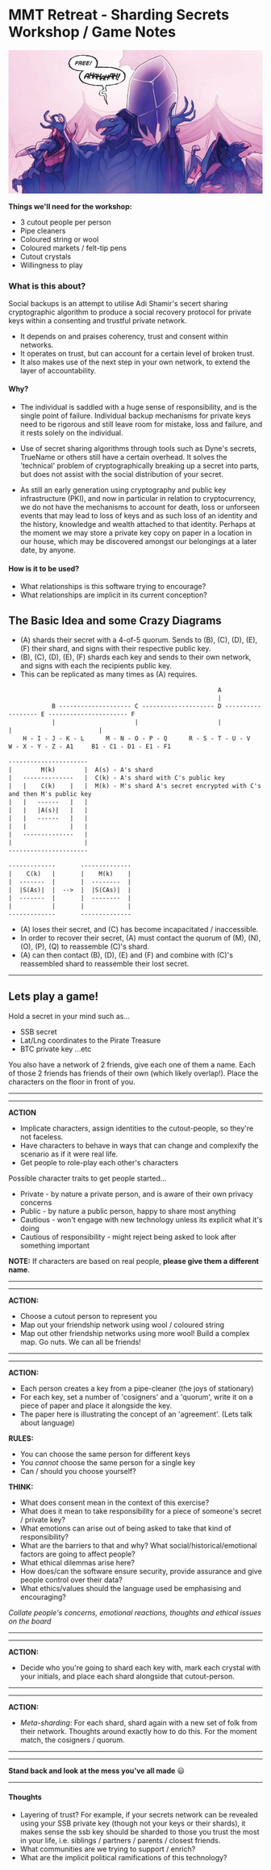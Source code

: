 # MMT Retreat - Sharding Secrets Workshop / Game Notes

![darkcrystal](img/dc_free.jpg)

**Things we'll need for the workshop:**
- 3 cutout people per person
- Pipe cleaners
- Coloured string or wool
- Coloured markets / felt-tip pens
- Cutout crystals
- Willingness to play

### What is this about?

Social backups is an attempt to utilise Adi Shamir's secert sharing cryptographic algorithm to produce a social recovery protocol for private keys within a consenting and trustful private network.

- It depends on and praises coherency, trust and consent within networks.
- It operates on trust, but can account for a certain level of broken trust.
- It also makes use of the next step in your own network, to extend the layer of accountability.

#### Why?

* The individual is saddled with a huge sense of responsibility, and is the single point of failure. Individual backup mechanisms for private keys need to be rigorous and still leave room for mistake, loss and failure, and it rests solely on the individual.

* Use of secret sharing algorithms through tools such as Dyne's secrets, TrueName or others still have a certain overhead. It solves the 'technical' problem of cryptographically breaking up a secret into parts, but does not assist with the social distribution of your secret.

* As still an early generation using cryptography and public key infrastructure (PKI), and now in particular in relation to cryptocurrency, we do not have the mechanisms to account for death, loss or unforseen events that may lead to loss of keys and as such loss of an identity and the history, knowledge and wealth attached to that identity. Perhaps at the moment we may store a private key copy on paper in a location in our house, which may be discovered amongst our belongings at a later date, by anyone.

#### How is it to be used?

* What relationships is this software trying to encourage?
* What relationships are implicit in its current conception?

## The Basic Idea and some Crazy Diagrams

* (A) shards their secret with a 4-of-5 quorum. Sends to (B), (C), (D), (E), (F) their shard, and signs with their respective public key.
* (B), (C), (D), (E), (F) shards each key and sends to their own network, and signs with each the recipients public key.
* This can be replicated as many times as (A) requires.
```
                                                          A
                                                          |
            B -------------------- C -------------------- D ------------------ E ---------------------- F
            |                      |                      |                    |                        |
    H - I - J - K - L      M - N - O - P - Q      R - S - T - U - V    W - X - Y - Z - A1     B1 - C1 - D1 - E1 - F1
```

```
----------------------
|        M(k)        |  A(s) - A's shard
|   --------------   |  C(k) - A's shard with C's public key
|   |    C(k)    |   |  M(k) - M's shard A's secret encrypted with C's and then M's public key
|   |   ------   |   |
|   |   |A(s)|   |   |
|   |   ------   |   |
|   |            |   |
|   --------------   |
|                    |
----------------------
```

```
-------------       --------------
|    C(k)   |       |    M(k)    |
|  -------  |       |  --------  |
|  |S(As)|  |  -->  |  |S(CAs)|  |
|  -------  |       |  --------  |
|           |       |            |
-------------       --------------
```

* (A) loses their secret, and (C) has become incapacitated / inaccessible.
* In order to recover their secret, (A) must contact the quorum of (M), (N), (O), (P), (Q) to reassemble (C)'s shard.
* (A) can then contact (B), (D), (E) and (F) and combine with (C)'s reassembled shard to reassemble their lost secret.

---

## Lets play a game!

Hold a secret in your mind such as...
* SSB secret
* Lat/Lng coordinates to the Pirate Treasure
* BTC private key
...etc

You also have a network of 2 friends, give each one of them a name. Each of those 2 friends has friends of their own (which likely overlap!). Place the characters on the floor in front of you.

---
---

**ACTION**
* Implicate characters, assign identities to the cutout-people, so they're not faceless. 
* Have characters to behave in ways that can change and complexify the scenario as if it were real life.
* Get people to role-play each other's characters

Possible character traits to get people started...
- Private - by nature a private person, and is aware of their own privacy concerns
- Public - by nature a public person, happy to share most anything
- Cautious - won't engage with new technology unless its explicit what it's doing
- Cautious of responsibility - might reject being asked to look after something important

**NOTE:** If characters are based on real people, **please give them a different name**.

---
---

**ACTION:**
* Choose a cutout person to represent you
* Map out your friendship network using wool / coloured string
* Map out other friendship networks using more wool! Build a complex map. Go nuts. We can all be friends!

---
---

**ACTION:**
* Each person creates a key from a pipe-cleaner (the joys of stationary)
* For each key, set a number of 'cosigners' and a 'quorum', write it on a piece of paper and place it alongside the key.
* The paper here is illustrating the concept of an 'agreement'. (Lets talk about language)

**RULES:**
* You can choose the same person for different keys
* You _cannot_ choose the same person for a single key
* Can / should you choose yourself?

**THINK:**
* What does consent mean in the context of this exercise?
* What does it mean to take responsibility for a piece of someone's secret / private key?
* What emotions can arise out of being asked to take that kind of responsibility?
* What are the barriers to that and why? What social/historical/emotional factors are going to affect people?
* What ethical dilemmas arise here?
* How does/can the software ensure security, provide assurance and give people control over their data?
* What ethics/values should the language used be emphasising and encouraging?

_Collate people's concerns, emotional reactions, thoughts and ethical issues on the board_

---
---

**ACTION:**
* Decide who you're going to shard each key with, mark each crystal with your initials, and place each shard alongside that cutout-person.

---
---

**ACTION:**
* _Meta-sharding_: For each shard, shard again with a new set of folk from their network. Thoughts around exactly how to do this. For the moment match, the cosigners / quorum.

---
---

**Stand back and look at the mess you've all made** :smiley:

---

#### Thoughts
* Layering of trust? For example, if your secrets network can be revealed using your SSB private key (though not your keys or their shards), it makes sense the ssb key should be sharded to those you trust the most in your life, i.e. siblings / partners / parents / closest friends.
* What communities are we trying to support / enrich?
* What are the implicit political ramifications of this technology?
